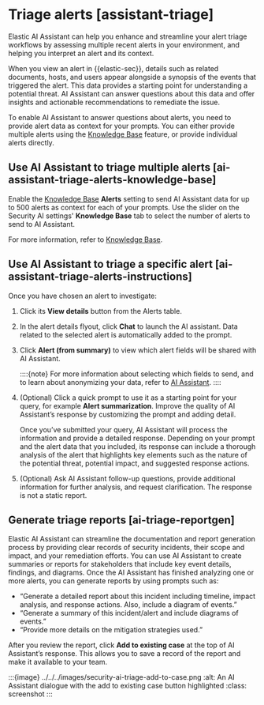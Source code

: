 # Triage alerts [assistant-triage]

Elastic AI Assistant can help you enhance and streamline your alert triage workflows by assessing multiple recent alerts in your environment, and helping you interpret an alert and its context.

When you view an alert in {{elastic-sec}}, details such as related documents, hosts, and users appear alongside a synopsis of the events that triggered the alert. This data provides a starting point for understanding a potential threat. AI Assistant can answer questions about this data and offer insights and actionable recommendations to remediate the issue.

To enable AI Assistant to answer questions about alerts, you need to provide alert data as context for your prompts. You can either provide multiple alerts using the [Knowledge Base](../../../solutions/security/ai/ai-assistant-knowledge-base.md) feature, or provide individual alerts directly.


## Use AI Assistant to triage multiple alerts [ai-assistant-triage-alerts-knowledge-base]

Enable the [Knowledge Base](../../../solutions/security/ai/ai-assistant-knowledge-base.md) **Alerts** setting to send AI Assistant data for up to 500 alerts as context for each of your prompts. Use the slider on the Security AI settings' **Knowledge Base** tab to select the number of alerts to send to AI Assistant.

For more information, refer to [Knowledge Base](../../../solutions/security/ai/ai-assistant-knowledge-base.md).


## Use AI Assistant to triage a specific alert [ai-assistant-triage-alerts-instructions]

Once you have chosen an alert to investigate:

1. Click its **View details** button from the Alerts table.
2. In the alert details flyout, click **Chat** to launch the AI assistant. Data related to the selected alert is automatically added to the prompt.
3. Click **Alert (from summary)** to view which alert fields will be shared with AI Assistant.

    ::::{note}
    For more information about selecting which fields to send, and to learn about anonymizing your data, refer to [AI Assistant](../../../solutions/security/ai/ai-assistant.md).
    ::::

4. (Optional) Click a quick prompt to use it as a starting point for your query, for example **Alert summarization**. Improve the quality of AI Assistant’s response by customizing the prompt and adding detail.

    Once you’ve submitted your query, AI Assistant will process the information and provide a detailed response. Depending on your prompt and the alert data that you included, its response can include a thorough analysis of the alert that highlights key elements such as the nature of the potential threat, potential impact, and suggested response actions.

5. (Optional) Ask AI Assistant follow-up questions, provide additional information for further analysis, and request clarification. The response is not a static report.


## Generate triage reports [ai-triage-reportgen]

Elastic AI Assistant can streamline the documentation and report generation process by providing clear records of security incidents, their scope and impact, and your remediation efforts. You can use AI Assistant to create summaries or reports for stakeholders that include key event details, findings, and diagrams. Once the AI Assistant has finished analyzing one or more alerts, you can generate reports by using prompts such as:

* “Generate a detailed report about this incident including timeline, impact analysis, and response actions. Also, include a diagram of events.”
* “Generate a summary of this incident/alert and include diagrams of events.”
* “Provide more details on the mitigation strategies used.”

After you review the report, click **Add to existing case** at the top of AI Assistant’s response. This allows you to save a record of the report and make it available to your team.

:::{image} ../../../images/security-ai-triage-add-to-case.png
:alt: An AI Assistant dialogue with the add to existing case button highlighted
:class: screenshot
:::
